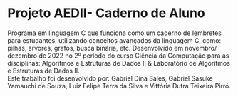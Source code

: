 # Projeto AEDII- Caderno de Aluno
Programa em linguagem C que funciona como um caderno de lembretes para estudantes, utilizando conceitos avançados da linguagem C, como: pilhas, árvores, grafos, busca
binária, etc. Desenvolvido em novembro/ dezembro de 2022 no 2º período do curso Ciência da Computação para as disciplinas: Algoritmos e Estruturas de Dados II &amp; Laboratório de 
Algoritmos e Estruturas de Dados II. <br>
Este trabalho foi desenvolvido por: Gabriel Dina Sales, Gabriel Sasuke Yamauchi de Souza, Luiz Felipe Terra da Silva e Vittória 
Dutra Teixeira Pirró.
